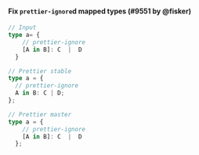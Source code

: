 #### Fix `prettier-ignore`d mapped types (#9551 by @fisker)

<!-- prettier-ignore -->
```ts
// Input
type a= {
    // prettier-ignore
    [A in B]: C  |  D
  }

// Prettier stable
type a = {
  // prettier-ignore
  A in B: C | D;
};

// Prettier master
type a = {
    // prettier-ignore
    [A in B]: C  |  D
  };
```
